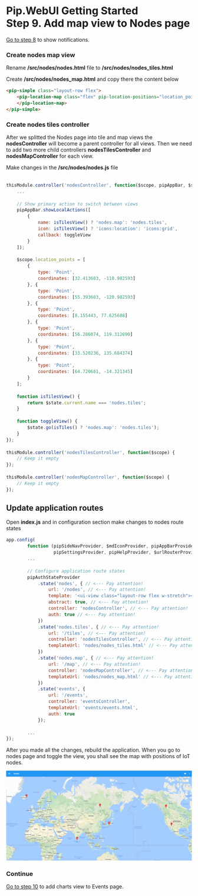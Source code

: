 # Pip.WebUI Getting Started <br/> Step 9. Add map view to Nodes page

[Go to step 8](https://github.com/pip-webui/pip-webui-sample/blob/master/step8/) to show notifications.

### Create nodes map view

Rename **/src/nodes/nodes.html** file to **/src/nodes/nodes_tiles.html**

Create **/src/nodes/nodes_map.html** and copy there the content below

```html
<pip-simple class="layout-row flex">
    <pip-location-map class="flex" pip-location-positions="location_points" pip-draggable="true" pip-stretch="true">
    </pip-location-map>
</pip-simple>
```

### Create nodes tiles controller

After we splitted the Nodes page into tile and map views the  **nodesController** will become a parent controller for all views.
Then we need to add two more child controllers **nodesTilesController** and **nodesMapController** for each view.

Make changes in the **/src/nodes/nodes.js** file

```javascript

thisModule.controller('nodesController', function($scope, pipAppBar, $state) {
    ...

    // Show primary action to switch between views
    pipAppBar.showLocalActions([
        {
            name: isTilesView() ? 'nodes.map': 'nodes.tiles',
            icon: isTilesView() ? 'icons:location': 'icons:grid',
            callback: toggleView
        }
    ]);
    
    $scope.location_points = [
        {
            type: 'Point',
            coordinates: [32.413603, -110.982593]
        }, {
            type: 'Point',
            coordinates: [55.393603, -120.982593]
        }, {
            type: 'Point',
            coordinates: [8.155443, 77.625688]
        }, {
            type: 'Point',
            coordinates: [56.286074, 119.312690]
        }, {
            type: 'Point',
            coordinates: [33.520236, 135.684374]
        }, {
            type: 'Point',
            coordinates: [64.720681, -14.321345]
        }
    ];

    function isTilesView() {
        return $state.current.name === 'nodes.tiles';
    }

    function toggleView() {
        $state.go(isTiles() ? 'nodes.map': 'nodes.tiles');
    }
});

thisModule.controller('nodesTilesController', function($scope) {
    // Keep it empty
});

thisModule.controller('nodesMapController', function($scope) {
    // Keep it empty
});

```

## Update application routes

Open **index.js** and in configuration section make changes to nodes route states

```javascript
app.config(
        function (pipSideNavProvider, $mdIconProvider, pipAppBarProvider, pipAuthStateProvider, 
                  pipSettingsProvider, pipHelpProvider, $urlRouterProvider) {
        ...
        
        // Configure application route states
        pipAuthStateProvider
            .state('nodes', { // <--- Pay attention!
                url: '/nodes', // <--- Pay attention!
                template: '<ui-view class="layout-row flex w-stretch"></ui-view>', // <--- Pay attention!
                abstract: true, // <--- Pay attention!
                controller: 'nodesController', // <--- Pay attention!
                auth: true // <--- Pay attention!
            })
            .state('nodes.tiles', { // <--- Pay attention!
                url: '/tiles', // <--- Pay attention!
                controller: 'nodesTilesController', // <--- Pay attention!
                templateUrl: 'nodes/nodes_tiles.html' // <--- Pay attention!
            })
            .state('nodes.map', { // <--- Pay attention!
                url: '/map', // <--- Pay attention!
                controller: 'nodesMapController', // <--- Pay attention!
                templateUrl: 'nodes/nodes_map.html' // <--- Pay attention!
            })
            .state('events', {
                url: '/events',
                controller: 'eventsController',
                templateUrl: 'events/events.html',
                auth: true
            });
         
        ...
});
```

After you made all the changes, rebuild the application. When you go to nodes page and toggle the view, you shall see the map with positions of IoT nodes.

![IoT Nodes map view](artifacts/map_view.png)

### Continue

[Go to step 10](https://github.com/pip-webui/pip-webui-sample/blob/master/step10/) to add charts view to Events page.
